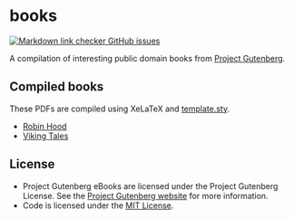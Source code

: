 # books

[![Markdown link checker GitHub issues](https://img.shields.io/github/issues/nmstreethran/books/link%20checker?color=limegreen&label=Link%20checker%20issues&labelColor=darkslategray)](https://github.com/nmstreethran/books/issues?q=is%3Aissue+is%3Aopen+label%3A%22link+checker%22)

A compilation of interesting public domain books from [Project Gutenberg](https://www.gutenberg.org/).

## Compiled books

These PDFs are compiled using XeLaTeX and [template.sty](template.sty).

- [Robin Hood](books/robin-hood/robin-hood.pdf)
- [Viking Tales](books/viking-tales/viking-tales.pdf)

## License

- Project Gutenberg eBooks are licensed under the Project Gutenberg License. See the [Project Gutenberg website](https://www.gutenberg.org/) for more information.
- Code is licensed under the [MIT License](https://opensource.org/licenses/MIT).
